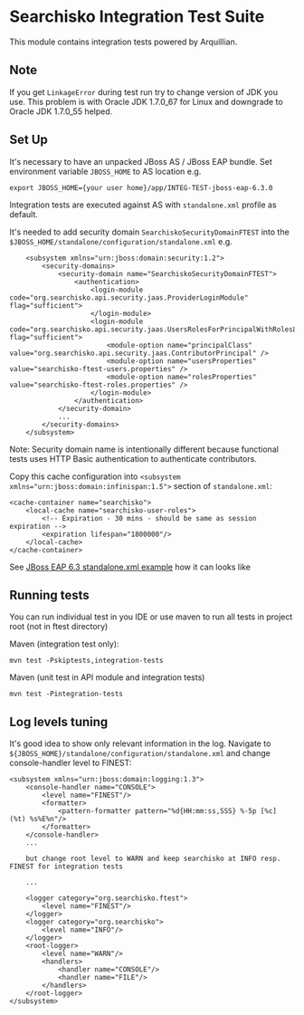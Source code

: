 Searchisko Integration Test Suite
=================================

This module contains integration tests powered by Arquillian.

Note
----

If you get `LinkageError` during test run try to change version of JDK you use. This problem is with Oracle JDK 1.7.0_67 for Linux and downgrade to Oracle JDK 1.7.0_55 helped.


Set Up
------

It's necessary to have an unpacked JBoss AS / JBoss EAP bundle.
Set environment variable `JBOSS_HOME` to AS location e.g.

	export JBOSS_HOME={your user home}/app/INTEG-TEST-jboss-eap-6.3.0

Integration tests are executed against AS with `standalone.xml` profile as default.

It's needed to add security domain `SearchiskoSecurityDomainFTEST` into the `$JBOSS_HOME/standalone/configuration/standalone.xml` e.g.

		<subsystem xmlns="urn:jboss:domain:security:1.2">
            <security-domains>
				<security-domain name="SearchiskoSecurityDomainFTEST">
					<authentication>
						<login-module code="org.searchisko.api.security.jaas.ProviderLoginModule" flag="sufficient">
						</login-module>
						<login-module code="org.searchisko.api.security.jaas.UsersRolesForPrincipalWithRolesLoginModule" flag="sufficient">
							<module-option name="principalClass" value="org.searchisko.api.security.jaas.ContributorPrincipal" />
							<module-option name="usersProperties" value="searchisko-ftest-users.properties" /> 
							<module-option name="rolesProperties" value="searchisko-ftest-roles.properties" />
						</login-module>
					</authentication>
				</security-domain>
                ...
            </security-domains>
        </subsystem>

Note: Security domain name is intentionally different because functional tests uses HTTP Basic authentication to authenticate contributors.

Copy this cache configuration into `<subsystem xmlns="urn:jboss:domain:infinispan:1.5">` section of `standalone.xml`:

	<cache-container name="searchisko">
		<local-cache name="searchisko-user-roles">
			<!-- Expiration - 30 mins - should be same as session expiration -->
			<expiration lifespan="1800000"/>
		</local-cache>
	</cache-container>

See [JBoss EAP 6.3 standalone.xml example](src/conf/jboss-eap-6.3-standalone.xml) how it can looks like


Running tests
-------------

You can run individual test in you IDE or use maven to run all tests in project root (not in ftest directory)

Maven (integration test only):

	mvn test -Pskiptests,integration-tests


Maven (unit test in API module and integration tests)

	mvn test -Pintegration-tests


Log levels tuning
-----------------

It's good idea to show only relevant information in the log.
Navigate to `${JBOSS_HOME}/standalone/configuration/standalone.xml` and change console-handler level to FINEST:

    <subsystem xmlns="urn:jboss:domain:logging:1.3">
		<console-handler name="CONSOLE">
			<level name="FINEST"/>
			<formatter>
				<pattern-formatter pattern="%d{HH:mm:ss,SSS} %-5p [%c] (%t) %s%E%n"/>
			</formatter>
		</console-handler>
		...

		but change root level to WARN and keep searchisko at INFO resp. FINEST for integration tests

		...

		<logger category="org.searchisko.ftest">
			<level name="FINEST"/>
		</logger>
		<logger category="org.searchisko">
			<level name="INFO"/>
		</logger>
		<root-logger>
			<level name="WARN"/>
			<handlers>
				<handler name="CONSOLE"/>
				<handler name="FILE"/>
			</handlers>
		</root-logger>
	</subsystem>

